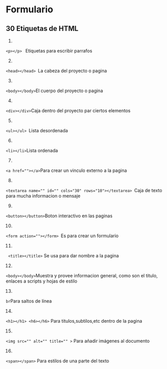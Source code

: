# Formulario
## 30 Etiquetas de HTML

1. 
```<p></p> ``` Etiquetas para escribir parrafos

2. 
```<head></head> ```La cabeza del proyecto o pagina

3. 
```<body></body>```El cuerpo del proyecto o pagina

4.
```<div></div>```Caja dentro del proyecto par ciertos elementos

5. 
```<ul></ul> ```Lista desordenada

6. 
```<li></li>```Lista ordenada

7. 
```<a href=""></a>```Para crear un vinculo externo a la pagina

8. 
```<textarea name="" id="" cols="30" rows="10"></textarea> ```Caja de texto para mucha informacion o mensaje

9. 
```<button></button>```Boton interactivo en las paginas

10.
```<form action=""></form> ```Es para crear un formulario

11. 
``` <title></title>``` Se usa para dar nombre a la pagina

12. 
``` <body></body> ```Muestra y provee informacion general, como son el titulo, enlaces a scripts y hojas de estilo

13. 
``` br ```Para saltos de línea

14. 
``` <h1></h1> <h6></h6> ``` Para titulos,subtilos,etc dentro de la pagina

15. 
``` <img src="" alt="" title="" > ``` Para añadir imágenes al documento

16. 
``` <span></span> ``` Para estilos de una parte del texto

